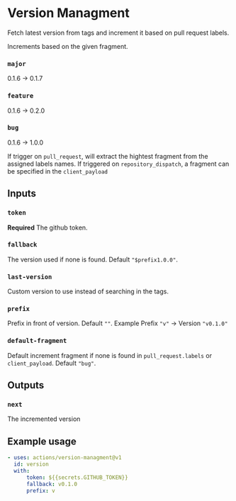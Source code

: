 # Version Managment
Fetch latest version from tags and increment it based on pull request labels.

Increments based on the given fragment.

### `major`
0.1.6 -> 0.1.7

### `feature`
0.1.6 -> 0.2.0

### `bug`
0.1.6 -> 1.0.0

If trigger on `pull_request`, will extract the hightest fragment from the assigned labels names.
If triggered on `repository_dispatch`, a fragment can be specified in the `client_payload`

## Inputs

### `token`
**Required** The github token.

### `fallback`
The version used if none is found. Default `"$prefix1.0.0"`.

### `last-version`
Custom version to use instead of searching in the tags.

### `prefix`
Prefix in front of version. Default `""`.
Example Prefix `"v"` -> Version `"v0.1.0"`

### `default-fragment`
Default increment fragment if none is found in `pull_request.labels` or `client_payload`. Default `"bug"`.

## Outputs

### `next`

The incremented version

## Example usage

```yml
- uses: actions/version-managment@v1
  id: version
  with:
      token: ${{secrets.GITHUB_TOKEN}}
      fallback: v0.1.0
      prefix: v
```
